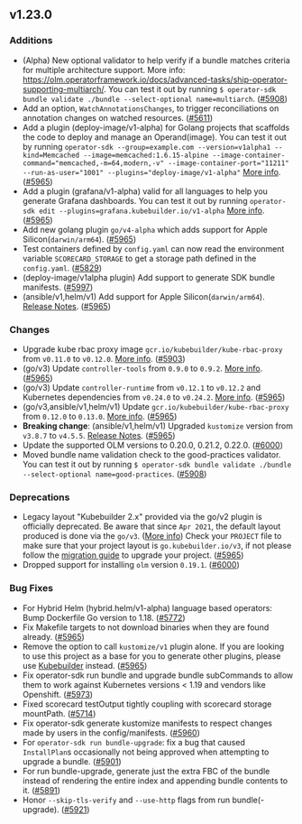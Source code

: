 ## v1.23.0

### Additions

- (Alpha) New optional validator to help verify if a bundle matches criteria for multiple architecture support. More info: https://olm.operatorframework.io/docs/advanced-tasks/ship-operator-supporting-multiarch/. You can test it out by running `$ operator-sdk bundle validate ./bundle --select-optional name=multiarch`. ([#5908](https://github.com/graphitehealth/operator-sdk/pull/5908))
- Add an option, `WatchAnnotationsChanges`, to trigger reconciliations on annotation changes on watched resources. ([#5611](https://github.com/graphitehealth/operator-sdk/pull/5611))
- Add a plugin (deploy-image/v1-alpha) for Golang projects that scaffolds the code to deploy and manage an Operand(image). You can test it out by running `operator-sdk --group=example.com --version=v1alpha1 --kind=Memcached --image=memcached:1.6.15-alpine --image-container-command="memcached,-m=64,modern,-v" --image-container-port="11211" --run-as-user="1001" --plugins="deploy-image/v1-alpha"` [More info](https://master.book.kubebuilder.io/plugins/deploy-image-plugin-v1-alpha.html). ([#5965](https://github.com/graphitehealth/operator-sdk/pull/5965))
- Add a plugin (grafana/v1-alpha) valid for all languages to help you generate Grafana dashboards. You can test it out by running `operator-sdk edit --plugins=grafana.kubebuilder.io/v1-alpha` [More info](https://master.book.kubebuilder.io/plugins/grafana-v1-alpha.html). ([#5965](https://github.com/graphitehealth/operator-sdk/pull/5965))
- Add new golang plugin `go/v4-alpha` which adds support for Apple Silicon(`darwin/arm64`). ([#5965](https://github.com/graphitehealth/operator-sdk/pull/5965))
- Test containers defined by `config.yaml` can now read the environment variable `SCORECARD_STORAGE` to get a storage path defined in the `config.yaml`. ([#5829](https://github.com/graphitehealth/operator-sdk/pull/5829))
- (deploy-image/v1alpha plugin) Add support to generate SDK bundle manifests. ([#5997](https://github.com/graphitehealth/operator-sdk/pull/5997))
- (ansible/v1,helm/v1) Add support for Apple Silicon(`darwin/arm64`). [Release Notes](https://github.com/kubernetes-sigs/kustomize/releases/tag/kustomize%2Fv4.0.0). ([#5965](https://github.com/graphitehealth/operator-sdk/pull/5965))

### Changes

- Upgrade kube rbac proxy image `gcr.io/kubebuilder/kube-rbac-proxy` from `v0.11.0` to `v0.12.0`. [More info](https://github.com/brancz/kube-rbac-proxy/releases/tag/v0.12.0). ([#5903](https://github.com/graphitehealth/operator-sdk/pull/5903))
- (go/v3) Update `controller-tools` from `0.9.0` to `0.9.2`. [More info](https://github.com/kubernetes-sigs/controller-tools/releases/tag/v0.9.2). ([#5965](https://github.com/graphitehealth/operator-sdk/pull/5965))
- (go/v3) Update `controller-runtime` from `v0.12.1` to `v0.12.2` and Kubernetes dependencies from `v0.24.0` to `v0.24.2`. [More info](https://github.com/kubernetes-sigs/controller-runtime/releases/tag/v0.12.2). ([#5965](https://github.com/graphitehealth/operator-sdk/pull/5965))
- (go/v3,ansible/v1,helm/v1) Update `gcr.io/kubebuilder/kube-rbac-proxy` from `0.12.0` to `0.13.0`. [More info](https://github.com/brancz/kube-rbac-proxy/releases/tag/v0.13.0). ([#5965](https://github.com/graphitehealth/operator-sdk/pull/5965))
- **Breaking change**: (ansible/v1,helm/v1) Upgraded `kustomize` version from `v3.8.7` to `v4.5.5`. [Release Notes](https://github.com/kubernetes-sigs/kustomize/releases/tag/kustomize%2Fv4.0.0). ([#5965](https://github.com/graphitehealth/operator-sdk/pull/5965))
- Update the supported OLM versions to 0.20.0, 0.21.2, 0.22.0. ([#6000](https://github.com/graphitehealth/operator-sdk/pull/6000))
- Moved bundle name validation check to the good-practices validator. You can test it out by running `$ operator-sdk bundle validate ./bundle --select-optional name=good-practices`. ([#5908](https://github.com/graphitehealth/operator-sdk/pull/5908))

### Deprecations

- Legacy layout "Kubebuilder 2.x" provided via the go/v2 plugin is officially deprecated. Be aware that since `Apr 2021`, the default layout produced is done via the `go/v3`. ([More info](https://github.com/kubernetes-sigs/kubebuilder/discussions/2842)) Check your `PROJECT` file to make sure that your project layout is `go.kubebuilder.io/v3`, if not please follow the [migration guide](https://sdk.operatorframework.io/docs/building-operators/golang/migration/) to upgrade your project. ([#5965](https://github.com/graphitehealth/operator-sdk/pull/5965))
- Dropped support for installing `olm` version `0.19.1`. ([#6000](https://github.com/graphitehealth/operator-sdk/pull/6000))

### Bug Fixes

- For Hybrid Helm (hybrid.helm/v1-alpha) language based operators: Bump Dockerfile Go version to 1.18. ([#5772](https://github.com/graphitehealth/operator-sdk/pull/5772))
- Fix Makefile targets to not download binaries when they are found already. ([#5965](https://github.com/graphitehealth/operator-sdk/pull/5965))
- Remove the option to call `kustomize/v1` plugin alone. If you are looking to use this project as a base for you to generate other plugins, please use [Kubebuilder](https://github.com/kubernetes-sigs/kubebuilder) instead. ([#5965](https://github.com/graphitehealth/operator-sdk/pull/5965))
- Fix operator-sdk run bundle and upgrade bundle subCommands to allow them to work against Kubernetes versions < 1.19 and vendors like Openshift. ([#5973](https://github.com/graphitehealth/operator-sdk/pull/5973))
- Fixed scorecard testOutput tightly coupling with scorecard storage mountPath. ([#5714](https://github.com/graphitehealth/operator-sdk/pull/5714))
- Fix operator-sdk generate kustomize manifests to respect changes made by users in the config/manifests. ([#5960](https://github.com/graphitehealth/operator-sdk/pull/5960))
- For `operator-sdk run bundle-upgrade`: fix a bug that caused `InstallPlan`s occasionally not being approved when attempting to upgrade a bundle. ([#5901](https://github.com/graphitehealth/operator-sdk/pull/5901))
- For run bundle-upgrade, generate just the extra FBC of the bundle instead of rendering the entire index and appending bundle contents to it. ([#5891](https://github.com/graphitehealth/operator-sdk/pull/5891))
- Honor `--skip-tls-verify` and `--use-http` flags from run bundle(-upgrade). ([#5921](https://github.com/graphitehealth/operator-sdk/pull/5921))
